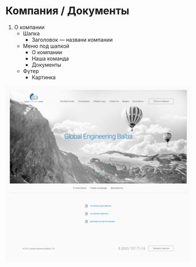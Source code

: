 # Компания / Документы

1. О компании
	* Шапка
		* Заголовок — названи компании
	* Меню под шапкой
		* О компании
		* Наша команда
		* Документы
	* Футер
		* Картинка

![screen_1](../previews/documents.jpg)